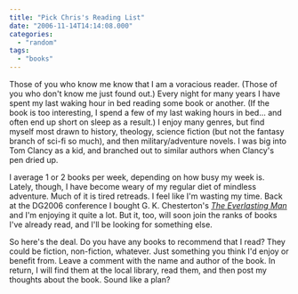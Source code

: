 ```yaml
---
title: "Pick Chris's Reading List"
date: "2006-11-14T14:14:08.000"
categories: 
  - "random"
tags: 
  - "books"
---
```


Those of you who know me know that I am a voracious reader. (Those of you who don't know me just found out.) Every night for many years I have spent my last waking hour in bed reading some book or another. (If the book is too interesting, I spend a few of my last waking hours in bed... and often end up short on sleep as a result.) I enjoy many genres, but find myself most drawn to history, theology, science fiction (but not the fantasy branch of sci-fi so much), and then military/adventure novels. I was big into Tom Clancy as a kid, and branched out to similar authors when Clancy's pen dried up.

I average 1 or 2 books per week, depending on how busy my week is. Lately, though, I have become weary of my regular diet of mindless adventure. Much of it is tired retreads. I feel like I'm wasting my time. Back at the DG2006 conference I bought G. K. Chesterton's _[The Everlasting Man](http://www.amazon.com/Everlasting-Man-G-K-Chesterton/dp/0898704448/sr=8-1/qid=1163513393/ref=pd_bbs_1/002-0755405-0088815?ie=UTF8&s=books)_ and I'm enjoying it quite a lot. But it, too, will soon join the ranks of books I've already read, and I'll be looking for something else.

So here's the deal. Do you have any books to recommend that I read? They could be fiction, non-fiction, whatever. Just something you think I'd enjoy or benefit from. Leave a comment with the name and author of the book. In return, I will find them at the local library, read them, and then post my thoughts about the book. Sound like a plan?
